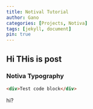 ```yaml
---
title: Notival Tutorial
author: Gano
categories: [Projects, Notiva]
tags: [jekyll, document]
pin: true
---
```


## Hi THis is post

### Notiva Typography

```html
<div>Test code block</div>
```

hi?
